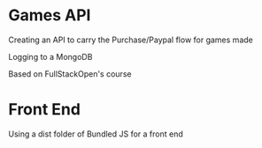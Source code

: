 # Games API

Creating an API to carry the Purchase/Paypal flow for games made

Logging to a MongoDB

Based on FullStackOpen's course

# Front End

Using a dist folder of Bundled JS for a front end
